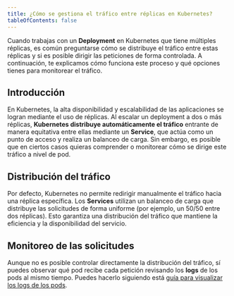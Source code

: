 ```yaml
---
title: ¿Cómo se gestiona el tráfico entre réplicas en Kubernetes?
tableOfContents: false
---
```


Cuando trabajas con un **Deployment** en Kubernetes que tiene múltiples réplicas, es común preguntarse cómo se distribuye el tráfico entre estas réplicas y si es posible dirigir las peticiones de forma controlada. A continuación, te explicamos cómo funciona este proceso y qué opciones tienes para monitorear el tráfico.

## Introducción
En Kubernetes, la alta disponibilidad y escalabilidad de las aplicaciones se logran mediante el uso de réplicas. Al escalar un deployment a dos o más réplicas, **Kubernetes distribuye automáticamente el tráfico** entrante de manera equitativa entre ellas mediante un **Service**, que actúa como un punto de acceso y realiza un balanceo de carga. Sin embargo, es posible que en ciertos casos quieras comprender o monitorear cómo se dirige este tráfico a nivel de pod.

## Distribución del tráfico
Por defecto, Kubernetes no permite redirigir manualmente el tráfico hacia una réplica específica. Los **Services** utilizan un balanceo de carga que distribuye las solicitudes de forma uniforme (por ejemplo, un 50/50 entre dos réplicas). Esto garantiza una distribución del tráfico que mantiene la eficiencia y la disponibilidad del servicio.

## Monitoreo de las solicitudes
Aunque no es posible controlar directamente la distribución del tráfico, sí puedes observar qué pod recibe cada petición revisando los **logs** de los pods al mismo tiempo. Puedes hacerlo siguiendo está [guía para visualizar los logs de los pods](https://docs.syndeno.cloud/how-to/visualizar-logs/pod-unico-contenedor/).
